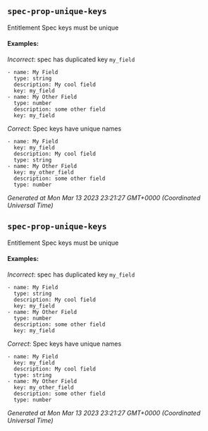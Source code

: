 
## `spec-prop-unique-keys`

Entitlement Spec keys must be unique





#### Examples:

*Incorrect*: spec has duplicated key `my_field`

```yaml---
- name: My Field
  type: string
  description: My cool field
  key: my_field
- name: My Other Field
  type: number
  description: some other field
  key: my_field

```



*Correct*: Spec keys have unique names

```yaml---
- name: My Field
  key: my_field
  description: My cool field
  type: string
- name: My Other Field
  key: my_other_field
  description: some other field
  type: number

```


    



*Generated at Mon Mar 13 2023 23:21:27 GMT+0000 (Coordinated Universal Time)*


## `spec-prop-unique-keys`

Entitlement Spec keys must be unique





#### Examples:

*Incorrect*: spec has duplicated key `my_field`

```yaml---
- name: My Field
  type: string
  description: My cool field
  key: my_field
- name: My Other Field
  type: number
  description: some other field
  key: my_field

```



*Correct*: Spec keys have unique names

```yaml---
- name: My Field
  key: my_field
  description: My cool field
  type: string
- name: My Other Field
  key: my_other_field
  description: some other field
  type: number

```


    



*Generated at Mon Mar 13 2023 23:21:27 GMT+0000 (Coordinated Universal Time)*

